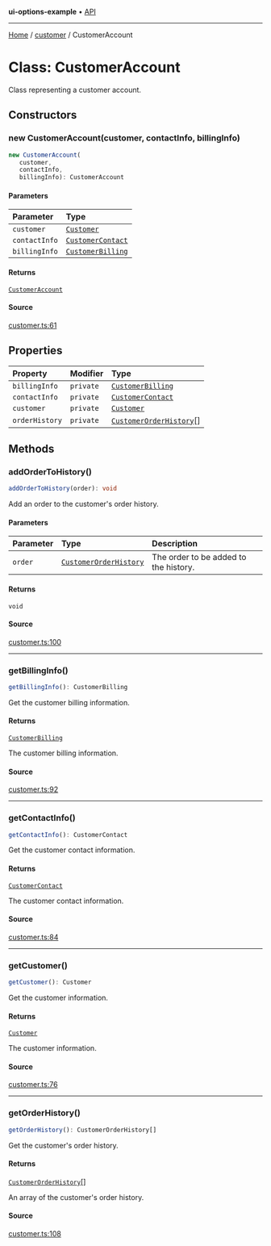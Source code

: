 **ui-options-example** • [API](../../README.md)

***

[Home](../../README.md) / [customer](../README.md) / CustomerAccount

# Class: CustomerAccount

Class representing a customer account.

## Constructors

### new CustomerAccount(customer, contactInfo, billingInfo)

```ts
new CustomerAccount(
   customer, 
   contactInfo, 
   billingInfo): CustomerAccount
```

#### Parameters

| Parameter | Type |
| :------ | :------ |
| `customer` | [`Customer`](../interfaces/Customer.md) |
| `contactInfo` | [`CustomerContact`](../interfaces/CustomerContact.md) |
| `billingInfo` | [`CustomerBilling`](../interfaces/CustomerBilling.md) |

#### Returns

[`CustomerAccount`](CustomerAccount.md)

#### Source

[customer.ts:61](https://github.com/tgreyuk/typedoc-plugin-markdown-examples/blob/f2f7ac0/examples/01-typedoc-plugin-markdown/src/customer.ts#L61)

## Properties

| Property | Modifier | Type |
| :------ | :------ | :------ |
| `billingInfo` | `private` | [`CustomerBilling`](../interfaces/CustomerBilling.md) |
| `contactInfo` | `private` | [`CustomerContact`](../interfaces/CustomerContact.md) |
| `customer` | `private` | [`Customer`](../interfaces/Customer.md) |
| `orderHistory` | `private` | [`CustomerOrderHistory`](../interfaces/CustomerOrderHistory.md)[] |

## Methods

### addOrderToHistory()

```ts
addOrderToHistory(order): void
```

Add an order to the customer's order history.

#### Parameters

| Parameter | Type | Description |
| :------ | :------ | :------ |
| `order` | [`CustomerOrderHistory`](../interfaces/CustomerOrderHistory.md) | The order to be added to the history. |

#### Returns

`void`

#### Source

[customer.ts:100](https://github.com/tgreyuk/typedoc-plugin-markdown-examples/blob/f2f7ac0/examples/01-typedoc-plugin-markdown/src/customer.ts#L100)

***

### getBillingInfo()

```ts
getBillingInfo(): CustomerBilling
```

Get the customer billing information.

#### Returns

[`CustomerBilling`](../interfaces/CustomerBilling.md)

The customer billing information.

#### Source

[customer.ts:92](https://github.com/tgreyuk/typedoc-plugin-markdown-examples/blob/f2f7ac0/examples/01-typedoc-plugin-markdown/src/customer.ts#L92)

***

### getContactInfo()

```ts
getContactInfo(): CustomerContact
```

Get the customer contact information.

#### Returns

[`CustomerContact`](../interfaces/CustomerContact.md)

The customer contact information.

#### Source

[customer.ts:84](https://github.com/tgreyuk/typedoc-plugin-markdown-examples/blob/f2f7ac0/examples/01-typedoc-plugin-markdown/src/customer.ts#L84)

***

### getCustomer()

```ts
getCustomer(): Customer
```

Get the customer information.

#### Returns

[`Customer`](../interfaces/Customer.md)

The customer information.

#### Source

[customer.ts:76](https://github.com/tgreyuk/typedoc-plugin-markdown-examples/blob/f2f7ac0/examples/01-typedoc-plugin-markdown/src/customer.ts#L76)

***

### getOrderHistory()

```ts
getOrderHistory(): CustomerOrderHistory[]
```

Get the customer's order history.

#### Returns

[`CustomerOrderHistory`](../interfaces/CustomerOrderHistory.md)[]

An array of the customer's order history.

#### Source

[customer.ts:108](https://github.com/tgreyuk/typedoc-plugin-markdown-examples/blob/f2f7ac0/examples/01-typedoc-plugin-markdown/src/customer.ts#L108)
